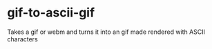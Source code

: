 # gif-to-ascii-gif
Takes a gif or webm and turns it into an gif made rendered with ASCII characters
